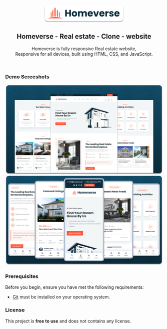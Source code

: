 <div align="center">
  


  <br />
  <br />
  
  <img src="./readme-images/project-logo.png" />

  <h2 align="center">Homeverse - Real estate - Clone - website</h2>

  Homeverse is fully responsive Real estate website, <br />Responsive for all devices, built using HTML, CSS, and JavaScript.


</div>

<br />

### Demo Screeshots

![homeverse Desktop Demo](./readme-images/desktop.png "Desktop Demo")
![homeverse Mobile Demo](./readme-images/mobile.png "Mobile Demo")

### Prerequisites

Before you begin, ensure you have met the following requirements:

* [Git](https://git-scm.com/downloads "Download Git") must be installed on your operating system.


### License

This project is **free to use** and does not contains any license.
